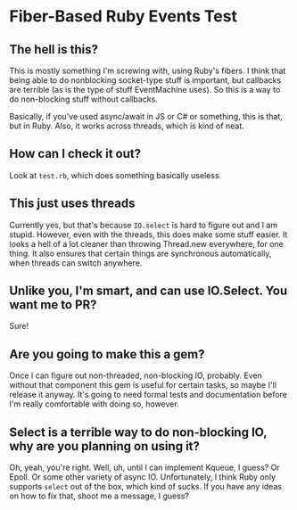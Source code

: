 # Fiber-Based Ruby Events Test

## The hell is this?

This is mostly something I'm screwing with, using Ruby's fibers.
I think that being able to do nonblocking socket-type stuff is important, but callbacks are terrible (as is the type of stuff EventMachine uses).
So this is a way to do non-blocking stuff without callbacks.

Basically, if you've used async/await in JS or C# or something, this is that, but in Ruby.
Also, it works across threads, which is kind of neat.

## How can I check it out?

Look at `test.rb`, which does something basically useless.

## This just uses threads

Currently yes, but that's because `IO.select` is hard to figure out and I am stupid.
However, even with the threads, this does make some stuff easier.
It looks a hell of a lot cleaner than throwing Thread.new everywhere, for one thing.
It also ensures that certain things are synchronous automatically, when threads can switch anywhere.

## Unlike you, I'm smart, and can use IO.Select. You want me to PR?

Sure!

## Are you going to make this a gem?

Once I can figure out non-threaded, non-blocking IO, probably.
Even without that component this gem is useful for certain tasks, so maybe I'll release it anyway.
It's going to need formal tests and documentation before I'm really comfortable with doing so, however.

## Select is a terrible way to do non-blocking IO, why are you planning on using it?

Oh, yeah, you're right.
Well, uh, until I can implement Kqueue, I guess?
Or Epoll.
Or some other variety of async IO.
Unfortunately, I think Ruby only supports `select` out of the box, which kind of sucks.
If you have any ideas on how to fix that, shoot me a message, I guess?

